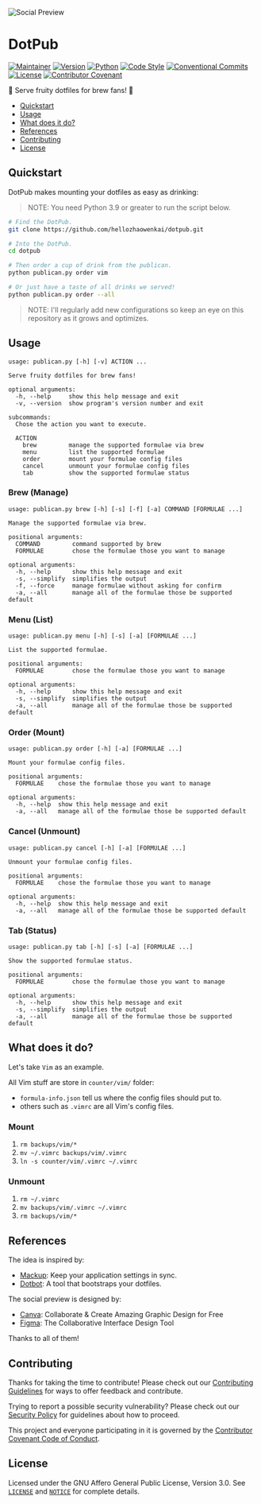 ![Social Preview](https://repository-images.githubusercontent.com/380521993/394c2d67-915b-40ac-bfa7-901f93a4f4a1)

# DotPub

[![Maintainer](https://img.shields.io/badge/Maintainer-KevInZhao-42b983.svg)](https://github.com/hellozhaowenkai/)
[![Version](https://img.shields.io/github/v/tag/hellozhaowenkai/dotpub?label=Version)](https://github.com/hellozhaowenkai/dotpub/tags/)
[![Python](https://img.shields.io/badge/Python-%3E%3D3.9-success.svg)](https://www.python.org/)
[![Code Style](https://img.shields.io/badge/Code%20Style-Black-000000.svg)](https://github.com/psf/black/)
[![Conventional Commits](https://img.shields.io/badge/Conventional%20Commits-1.0.0-fe5196.svg)](https://conventionalcommits.org/)
[![License](https://img.shields.io/github/license/hellozhaowenkai/dotpub?label=License)](LICENSE)
[![Contributor Covenant](https://img.shields.io/badge/Contributor%20Covenant-2.0-4baaaa.svg)](CODE_OF_CONDUCT.md)

🍻 Serve fruity dotfiles for brew fans! 🤩

- [Quickstart](#quickstart)
- [Usage](#usage)
- [What does it do?](#what-does-it-do)
- [References](#references)
- [Contributing](#contributing)
- [License](#license)

## Quickstart

DotPub makes mounting your dotfiles as easy as drinking:

> NOTE: You need Python 3.9 or greater to run the script below.

```bash
# Find the DotPub.
git clone https://github.com/hellozhaowenkai/dotpub.git

# Into the DotPub.
cd dotpub

# Then order a cup of drink from the publican.
python publican.py order vim

# Or just have a taste of all drinks we served!
python publican.py order --all
```

> NOTE: I'll regularly add new configurations so keep an eye on this repository as it grows and optimizes.

## Usage

```man
usage: publican.py [-h] [-v] ACTION ...

Serve fruity dotfiles for brew fans!

optional arguments:
  -h, --help     show this help message and exit
  -v, --version  show program's version number and exit

subcommands:
  Chose the action you want to execute.

  ACTION
    brew         manage the supported formulae via brew
    menu         list the supported formulae
    order        mount your formulae config files
    cancel       unmount your formulae config files
    tab          show the supported formulae status
```

### Brew (Manage)

```man
usage: publican.py brew [-h] [-s] [-f] [-a] COMMAND [FORMULAE ...]

Manage the supported formulae via brew.

positional arguments:
  COMMAND         command supported by brew
  FORMULAE        chose the formulae those you want to manage

optional arguments:
  -h, --help      show this help message and exit
  -s, --simplify  simplifies the output
  -f, --force     manage formulae without asking for confirm
  -a, --all       manage all of the formulae those be supported default
```

### Menu (List)

```man
usage: publican.py menu [-h] [-s] [-a] [FORMULAE ...]

List the supported formulae.

positional arguments:
  FORMULAE        chose the formulae those you want to manage

optional arguments:
  -h, --help      show this help message and exit
  -s, --simplify  simplifies the output
  -a, --all       manage all of the formulae those be supported default
```

### Order (Mount)

```man
usage: publican.py order [-h] [-a] [FORMULAE ...]

Mount your formulae config files.

positional arguments:
  FORMULAE    chose the formulae those you want to manage

optional arguments:
  -h, --help  show this help message and exit
  -a, --all   manage all of the formulae those be supported default
```

### Cancel (Unmount)

```man
usage: publican.py cancel [-h] [-a] [FORMULAE ...]

Unmount your formulae config files.

positional arguments:
  FORMULAE    chose the formulae those you want to manage

optional arguments:
  -h, --help  show this help message and exit
  -a, --all   manage all of the formulae those be supported default
```

### Tab (Status)

```man
usage: publican.py tab [-h] [-s] [-a] [FORMULAE ...]

Show the supported formulae status.

positional arguments:
  FORMULAE        chose the formulae those you want to manage

optional arguments:
  -h, --help      show this help message and exit
  -s, --simplify  simplifies the output
  -a, --all       manage all of the formulae those be supported default
```

## What does it do?

Let's take `Vim` as an example.

All Vim stuff are store in `counter/vim/` folder:

- `formula-info.json` tell us where the config files should put to.
- others such as `.vimrc` are all Vim's config files.

### Mount

1. `rm backups/vim/*`
2. `mv ~/.vimrc backups/vim/.vimrc`
3. `ln -s counter/vim/.vimrc ~/.vimrc`

### Unmount

1. `rm ~/.vimrc`
2. `mv backups/vim/.vimrc ~/.vimrc`
3. `rm backups/vim/*`

## References

The idea is inspired by:

- [Mackup](https://github.com/lra/mackup/): Keep your application settings in sync.
- [Dotbot](https://github.com/anishathalye/dotbot/): A tool that bootstraps your dotfiles.

The social preview is designed by:

- [Canva](https://www.canva.com/): Collaborate & Create Amazing Graphic Design for Free
- [Figma](https://www.figma.com/): The Collaborative Interface Design Tool

Thanks to all of them!

## Contributing

Thanks for taking the time to contribute! Please check out our [Contributing Guidelines](CONTRIBUTING.md) for ways to offer feedback and contribute.

Trying to report a possible security vulnerability? Please check out our [Security Policy](SECURITY.md) for guidelines about how to proceed.

This project and everyone participating in it is governed by the [Contributor Covenant Code of Conduct](CODE_OF_CONDUCT.md).

## License

Licensed under the GNU Affero General Public License, Version 3.0.
See [`LICENSE`](LICENSE) and [`NOTICE`](NOTICE) for complete details.

